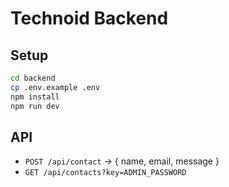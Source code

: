 # Technoid Backend
## Setup
```bash
cd backend
cp .env.example .env
npm install
npm run dev
```
## API
- `POST /api/contact` -> { name, email, message }
- `GET /api/contacts?key=ADMIN_PASSWORD`
